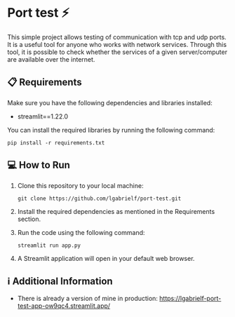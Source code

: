 # Port test ⚡

This simple project allows testing of communication with tcp and udp ports. It is a useful tool for anyone who works with network services. Through this tool, it is possible to check whether the services of a given server/computer are available over the internet.


## 📋 Requirements

Make sure you have the following dependencies and libraries installed:

- streamlit==1.22.0

You can install the required libraries by running the following command:
```
pip install -r requirements.txt
```


## 💻 How to Run

1. Clone this repository to your local machine:
    ```
    git clone https://github.com/lgabrielf/port-test.git
    ```

2. Install the required dependencies as mentioned in the Requirements section.


3. Run the code using the following command:
    ```
    streamlit run app.py
    ```

4. A Streamlit application will open in your default web browser.

## ℹ️ Additional Information

- There is already a version of mine in production: https://lgabrielf-port-test-app-ow9qc4.streamlit.app/
